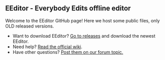 ## EEditor - Everybody Edits offline editor  
   
Welcome to the EEditor GitHub page! Here we host some public files, only OLD released versions.  
  
* Want to download EEditor? [Go to releases](https://github.com/capasha/EEditor-/releases) and download the newest EEditor.  
* Need help? [Read the official wiki](https://github.com/capasha/eeditor/wiki).  
* Have other questions? [Post them on our forum topic.](https://forums.everybodyedits.com/viewtopic.php?id=32502)  

